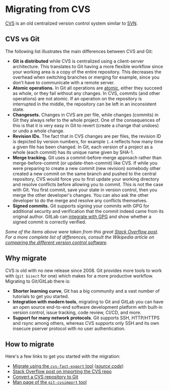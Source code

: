 # Migrating from CVS

[CVS](https://savannah.nongnu.org/projects/cvs) is an old centralized version
control system similar to [SVN](svn.md).

## CVS vs Git

The following list illustrates the main differences between CVS and Git:

- **Git is distributed** while CVS is centralized using a client-server
  architecture. This translates to Git having a more flexible workflow since
  your working area is a copy of the entire repository. This decreases the
  overhead when switching branches or merging for example, since you don't have
  to communicate with a remote server.
- **Atomic operations.** In Git all operations are
  [atomic](https://en.wikipedia.org/wiki/Atomic_commit), either they succeed as
  whole, or they fail without any changes. In CVS, commits (and other operations)
  are not atomic. If an operation on the repository is interrupted in the middle,
  the repository can be left in an inconsistent state.
- **Changesets.** Changes in CVS are per file, while changes (commits) in Git
  they always refer to the whole project. One of the consequences of this is that
  it is very easy in Git to revert (create a change that undoes) or undo a whole
  change.
- **Revision IDs.** The fact that in CVS changes are per files, the revision ID
  is depicted by version numbers, for example `1.4` reflects how many time a
  given file has been changed. In Git, each version of a project as a whole
  (each commit) has its unique name given by SHA-1.
- **Merge tracking.** Git uses a commit-before-merge approach rather than
  merge-before-commit (or update-then-commit) like CVS. If while you were
  preparing to create a new commit (new revision) somebody other created a
  new commit on the same branch and pushed to the central repository, CVS would
  force you to first update your working directory and resolve conflicts before
  allowing you to commit. This is not the case with Git. You first commit, save
  your state in version control, then you merge the other developer's changes.
  You can also ask the other developer to do the merge and resolve any conflicts
  themselves.
- **Signed commits.** Git supports signing your commits with GPG for additional
  security and verification that the commit indeed came from its original author.
  GitLab can [integrate with GPG](../repository/gpg_signed_commits/index.md)
  and show whether a signed commit is correctly verified.

_Some of the items above were taken from this great
[Stack Overflow post](https://stackoverflow.com/a/824241/974710). For a more
complete list of differences, consult the
Wikipedia article on [comparing the different version control software](https://en.wikipedia.org/wiki/Comparison_of_version_control_software)._

## Why migrate

CVS is old with no new release since 2008. Git provides more tools to work
with (`git bisect` for one) which makes for a more productive workflow.
Migrating to Git/GitLab there is:

- **Shorter learning curve**, Git has a big community and a vast number of
  tutorials to get you started.
- **Integration with modern tools**, migrating to Git and GitLab you can have
  an open source end-to-end software development platform with built-in version
  control, issue tracking, code review, CI/CD, and more.
- **Support for many network protocols**. Git supports SSH, HTTP/HTTPS and rsync
  among others, whereas CVS supports only SSH and its own insecure pserver
  protocol with no user authentication.

## How to migrate

Here's a few links to get you started with the migration:

- [Migrate using the `cvs-fast-export` tool](http://www.catb.org/~esr/reposurgeon/dvcs-migration-guide.html) ([_source code_](https://gitlab.com/esr/cvs-fast-export))
- [Stack Overflow post on importing the CVS repo](https://stackoverflow.com/a/11490134/974710)
- [Convert a CVS repository to Git](http://www.techrepublic.com/blog/linux-and-open-source/convert-cvs-repositories-to-git/)
- [Man page of the `git-cvsimport` tool](https://www.kernel.org/pub/software/scm/git/docs/git-cvsimport.html)
